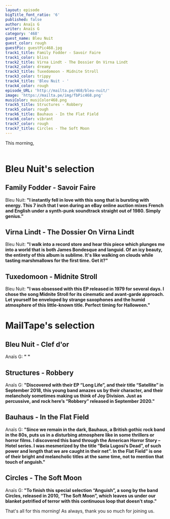 ```yaml
---
layout: episode
bigTitle_font_ratio: '6'
published: false
author: Anaïs G
writer: Anaïs G
category: '468'
guest_name: Bleu Nuit
guest_color: rough
guestPic: guestPic468.jpg
track1_title: Family Fodder - Savoir Faire
track1_color: bliss
track2_title: Virna Lindt - The Dossier On Virna Lindt
track2_color: dreamy
track3_title: Tuxedomoon - Midnite Stroll
track3_color: trippy
track4_title: 'Bleu Nuit - '
track4_color: rough
episode_URL: 'http://mailta.pe/468/bleu-nuit/'
image: 'https://mailta.pe/img/fbPic468.png'
musiColor: musiColor468.png
track5_title: Structures - Robbery
track5_color: rough
track6_title: Bauhaus - In the Flat Field
track6_color: vibrant
track7_color: rough
track7_title: Circles - The Soft Moon
---
```

<p id="introduction"> This morning, 
    <br><br>
 

# Bleu Nuit's selection

## Family Fodder - Savoir Faire 
Bleu Nuit: **"**I instantly fell in love with this song that is bursting with energy. This 7 inch that I won during an eBay online auction mixes French and English under a synth-punk soundtrack straight out of 1980. Simply genius.**"**

## Virna Lindt - The Dossier On Virna Lindt 
Bleu Nuit: **"**I walk into a record store and hear this piece which plunges me into a world that is both James Bondesque and languid. Of an icy beauty, the entirety of this album is sublime. It's like walking on clouds while tasting marshmallows for the first time. Get it?**"**

## Tuxedomoon - Midnite Stroll
Bleu Nuit: **"**I was obsessed with this EP released in 1979 for several days. I chose the song Midnite Stroll for its cinematic and avant-garde approach. Let yourself be enveloped by strange saxophones and the humid atmosphere of this little-known title. Perfect timing for Halloween.**"**


# MailTape's selection

## Bleu Nuit - Clef d'or
Anaïs G: **"** **"**

## Structures - Robbery
Anaïs G: **"**Discovered with their EP “Long Life”, and their title “Satellite” in September 2018, this young band amazes us by their character, and their melancholy sometimes making us think of Joy Division. Just as percussive, and rock here’s “Robbery” released in September 2020.**"**

## Bauhaus - In the Flat Field
Anaïs G: **"**Since we remain in the dark, Bauhaus, a British gothic rock band in the 80s, puts us in a disturbing atmosphere like in some thrillers or horror films. I discovered this band through the American Horror Story – Hotel series. I was mesmerized by the title “Bela Lugosi’s Dead”, of such power and length that we are caught in their net”. In the Flat Field” is one of their bright and melancholic titles at the same time, not to mention that touch of anguish.**"**

## Circles - The Soft Moon
Anaïs G: **"**To finish this special selection “Anguish”, a song by the band Circles, released in 2010, “The Soft Moon”, which leaves us under our blanket petrified of terror with this continuous loop that doesn’t stop.**"**

<p id="outroduction">That's all for this morning! As always, thank you so much for joining us.</p>
